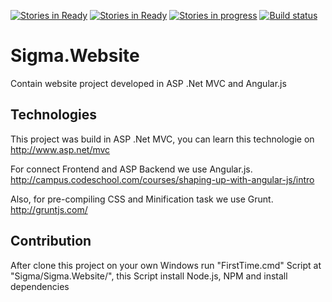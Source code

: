 [![Stories in Ready](https://badge.waffle.io/StratosAgein/Sigma.Website.png?label=ready&title=Ready)](https://waffle.io/StratosAgein/Sigma.Website) [![Stories in Ready](https://badge.waffle.io/StratosAgein/Sigma.Website.png?label=In%20Progress&title=In%20Progress)](https://waffle.io/StratosAgein/Sigma.Website) [![Stories in progress](https://badge.waffle.io/StratosAgein/Sigma.Website.png?label=done&title=Done)](https://waffle.io/StratosAgein/Sigma.Website) [![Build status](https://ci.appveyor.com/api/projects/status/0yyivoa6ta6dmft9?svg=true)](https://ci.appveyor.com/project/thEpisode/sigma-website)
# Sigma.Website
Contain website project developed in ASP .Net MVC and Angular.js

## Technologies
This project was build in ASP .Net MVC, you can learn this technologie on http://www.asp.net/mvc

For connect Frontend and ASP Backend we use Angular.js. http://campus.codeschool.com/courses/shaping-up-with-angular-js/intro

Also, for pre-compiling CSS and Minification task we use Grunt. http://gruntjs.com/

## Contribution
After clone this project on your own Windows run "FirstTime.cmd" Script at "Sigma/Sigma.Website/", this Script install Node.js, NPM and install dependencies
